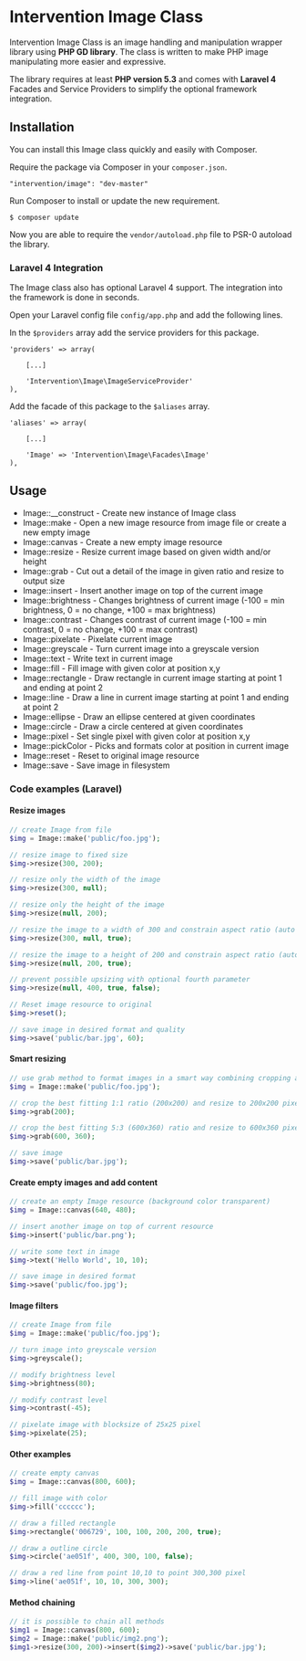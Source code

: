 # Intervention Image Class

Intervention Image Class is an image handling and manipulation wrapper library using **PHP GD library**. The class is written to make PHP image manipulating more easier and expressive.

The library requires at least **PHP version 5.3** and comes with **Laravel 4** Facades and Service Providers to simplify the optional framework integration.

## Installation

You can install this Image class quickly and easily with Composer.

Require the package via Composer in your `composer.json`.

    "intervention/image": "dev-master"

Run Composer to install or update the new requirement.

    $ composer update

Now you are able to require the `vendor/autoload.php` file to PSR-0 autoload the library.

### Laravel 4 Integration

The Image class also has optional Laravel 4 support. The integration into the framework is done in seconds.

Open your Laravel config file `config/app.php` and add the following lines.

In the `$providers` array add the service providers for this package.
    
    'providers' => array(
        
        [...]

        'Intervention\Image\ImageServiceProvider'
    ),
    

Add the facade of this package to the `$aliases` array.

    'aliases' => array(
        
        [...]

        'Image' => 'Intervention\Image\Facades\Image'
    ),

## Usage

* Image::__construct - Create new instance of Image class
* Image::make - Open a new image resource from image file or create a new empty image
* Image::canvas - Create a new empty image resource
* Image::resize - Resize current image based on given width and/or height
* Image::grab - Cut out a detail of the image in given ratio and resize to output size
* Image::insert - Insert another image on top of the current image
* Image::brightness - Changes brightness of current image (-100 = min brightness, 0 = no change, +100 = max brightness)
* Image::contrast - Changes contrast of current image (-100 = min contrast, 0 = no change, +100 = max contrast)
* Image::pixelate - Pixelate current image
* Image::greyscale - Turn current image into a greyscale version
* Image::text - Write text in current image
* Image::fill - Fill image with given color at position x,y
* Image::rectangle - Draw rectangle in current image starting at point 1 and ending at point 2
* Image::line - Draw a line in current image starting at point 1 and ending at point 2
* Image::ellipse - Draw an ellipse centered at given coordinates
* Image::circle - Draw a circle centered at given coordinates
* Image::pixel - Set single pixel with given color at position x,y
* Image::pickColor - Picks and formats color at position in current image
* Image::reset - Reset to original image resource
* Image::save - Save image in filesystem

### Code examples (Laravel)

#### Resize images

```php
// create Image from file
$img = Image::make('public/foo.jpg');

// resize image to fixed size
$img->resize(300, 200);

// resize only the width of the image
$img->resize(300, null);

// resize only the height of the image
$img->resize(null, 200);

// resize the image to a width of 300 and constrain aspect ratio (auto height)
$img->resize(300, null, true);

// resize the image to a height of 200 and constrain aspect ratio (auto width)
$img->resize(null, 200, true);

// prevent possible upsizing with optional fourth parameter
$img->resize(null, 400, true, false);

// Reset image resource to original
$img->reset();

// save image in desired format and quality
$img->save('public/bar.jpg', 60);
```

#### Smart resizing

```php
// use grab method to format images in a smart way combining cropping and resizing
$img = Image::make('public/foo.jpg');

// crop the best fitting 1:1 ratio (200x200) and resize to 200x200 pixel
$img->grab(200);

// crop the best fitting 5:3 (600x360) ratio and resize to 600x360 pixel
$img->grab(600, 360);

// save image
$img->save('public/bar.jpg');
```

#### Create empty images and add content

```php
// create an empty Image resource (background color transparent)
$img = Image::canvas(640, 480);

// insert another image on top of current resource
$img->insert('public/bar.png');

// write some text in image
$img->text('Hello World', 10, 10);

// save image in desired format
$img->save('public/foo.jpg');
```

#### Image filters

```php
// create Image from file
$img = Image::make('public/foo.jpg');

// turn image into greyscale version
$img->greyscale();

// modify brightness level
$img->brightness(80);

// modify contrast level
$img->contrast(-45);

// pixelate image with blocksize of 25x25 pixel
$img->pixelate(25);
```

#### Other examples

```php
// create empty canvas
$img = Image::canvas(800, 600);

// fill image with color
$img->fill('cccccc');

// draw a filled rectangle
$img->rectangle('006729', 100, 100, 200, 200, true);

// draw a outline circle
$img->circle('ae051f', 400, 300, 100, false);

// draw a red line from point 10,10 to point 300,300 pixel
$img->line('ae051f', 10, 10, 300, 300);
```

#### Method chaining

```php
// it is possible to chain all methods
$img1 = Image::canvas(800, 600);
$img2 = Image::make('public/img2.png');
$img1->resize(300, 200)->insert($img2)->save('public/bar.jpg');
```


